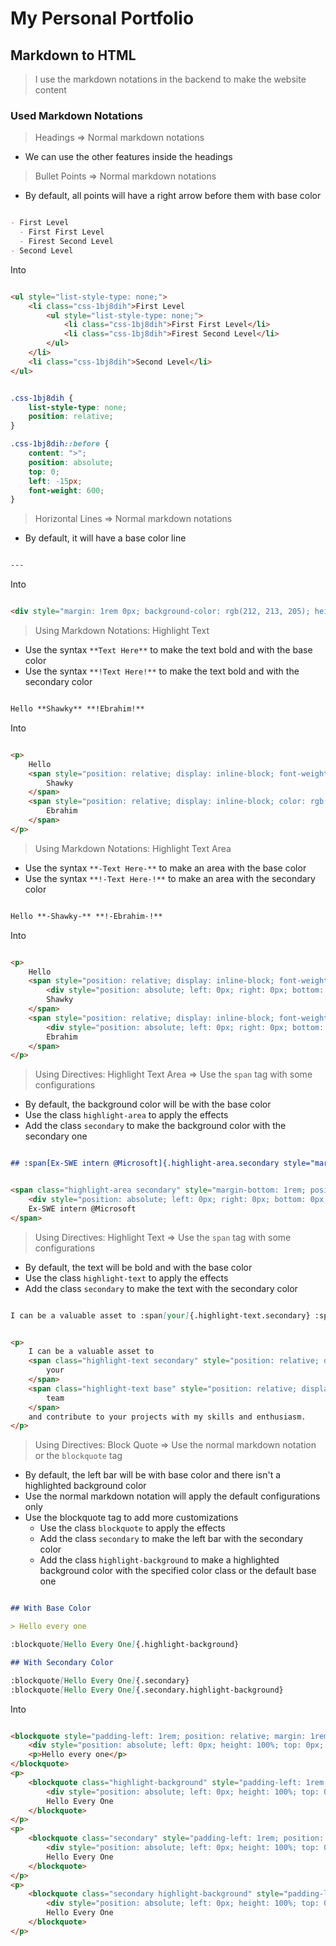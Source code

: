 # My Personal Portfolio

## Markdown to HTML

> I use the markdown notations in the backend to make the website content

### Used Markdown Notations

> Headings => Normal markdown notations

- We can use the other features inside the headings

> Bullet Points => Normal markdown notations

- By default, all points will have a right arrow before them with base color

```markdown

- First Level
  - First First Level
  - Firest Second Level
- Second Level

```

Into

```html

<ul style="list-style-type: none;">
    <li class="css-1bj8dih">First Level
        <ul style="list-style-type: none;">
            <li class="css-1bj8dih">First First Level</li>
            <li class="css-1bj8dih">Firest Second Level</li>
        </ul>
    </li>
    <li class="css-1bj8dih">Second Level</li>
</ul>

```

```css

.css-1bj8dih {
    list-style-type: none;
    position: relative;
}

.css-1bj8dih::before {
    content: ">";
    position: absolute;
    top: 0;
    left: -15px;
    font-weight: 600;
}

```

> Horizontal Lines => Normal markdown notations

- By default, it will have a base color line

```markdown

---

```

Into

```html

<div style="margin: 1rem 0px; background-color: rgb(212, 213, 205); height: 1px;"></div>

```

> Using Markdown Notations: Highlight Text

- Use the syntax `**Text Here**` to make the text bold and with the base color
- Use the syntax `**!Text Here!**` to make the text bold and with the secondary color

```markdown

Hello **Shawky** **!Ebrahim!** 

```

Into

```html

<p>
    Hello
    <span style="position: relative; display: inline-block; font-weight: 700;">
        Shawky
    </span>
    <span style="position: relative; display: inline-block; color: rgb(185, 122, 82); font-weight: 700;">
        Ebrahim
    </span>
</p>

```

> Using Markdown Notations: Highlight Text Area

- Use the syntax `**-Text Here-**` to make an area with the base color
- Use the syntax `**!-Text Here-!**` to make an area with the secondary color

```markdown

Hello **-Shawky-** **!-Ebrahim-!** 

```

Into

```html

<p>
    Hello 
    <span style="position: relative; display: inline-block; font-weight: 600;">
        <div style="position: absolute; left: 0px; right: 0px; bottom: 0px; background-color: rgb(189, 189, 182); height: 40%; z-index: -1;"></div>
        Shawky
    </span>
    <span style="position: relative; display: inline-block; font-weight: 600;">
        <div style="position: absolute; left: 0px; right: 0px; bottom: 0px; background-color: rgb(226, 179, 149); height: 40%; z-index: -1;"></div>
        Ebrahim
    </span>
</p>

```

> Using Directives: Highlight Text Area => Use the `span` tag with some configurations

- By default, the background color will be with the base color
- Use the class `highlight-area` to apply the effects
- Add the class `secondary` to make the background color with the secondary one

```markdown

## :span[Ex-SWE intern @Microsoft]{.highlight-area.secondary style="margin-bottom:1rem"}

```

```html

<span class="highlight-area secondary" style="margin-bottom: 1rem; position: relative; display: inline-block;">
    <div style="position: absolute; left: 0px; right: 0px; bottom: 0px; background-color: rgb(226, 179, 149); height: 40%; z-index: -1;"></div>
    Ex-SWE intern @Microsoft
</span>

```

> Using Directives: Highlight Text => Use the `span` tag with some configurations

- By default, the text will be bold and with the base color
- Use the class `highlight-text` to apply the effects
- Add the class `secondary` to make the text with the secondary color

```markdown

I can be a valuable asset to :span[your]{.highlight-text.secondary} :span[team]{.highlight-text.base} and contribute to your projects with my skills and enthusiasm.

```

```html

<p>
    I can be a valuable asset to
    <span class="highlight-text secondary" style="position: relative; display: inline-block; color: rgb(185, 122, 82); font-weight: 600;">
        your
    </span> 
    <span class="highlight-text base" style="position: relative; display: inline-block; color: rgb(57, 57, 55); font-weight: 600;">
        team
    </span> 
    and contribute to your projects with my skills and enthusiasm.
</p>

```

> Using Directives: Block Quote => Use the normal markdown notation or the `blockquote` tag

- By default, the left bar will be with base color and there isn't a highlighted background color
- Use the normal markdown notation will apply the default configurations only
- Use the blockquote tag to add more customizations
  - Use the class `blockquote` to apply the effects
  - Add the class `secondary` to make the left bar with the secondary color
  - Add the class `highlight-background` to make a highlighted background color with the specified color class or the default base one

```markdown

## With Base Color

> Hello every one

:blockquote[Hello Every One]{.highlight-background}

## With Secondary Color

:blockquote[Hello Every One]{.secondary}
:blockquote[Hello Every One]{.secondary.highlight-background}

```

Into

```html

<blockquote style="padding-left: 1rem; position: relative; margin: 1rem 0px; background-color: rgb(237, 238, 230);">
    <div style="position: absolute; left: 0px; height: 100%; top: 0px; background-color: rgb(137, 137, 132); width: 5px;"></div>
    <p>Hello every one</p>
</blockquote>
<p>
    <blockquote class="highlight-background" style="padding-left: 1rem; position: relative; margin: 1rem 0px; background-color: rgb(212, 213, 205);">
        <div style="position: absolute; left: 0px; height: 100%; top: 0px; background-color: rgb(137, 137, 132); width: 5px;"></div>
        Hello Every One
    </blockquote>
</p>
<p>
    <blockquote class="secondary" style="padding-left: 1rem; position: relative; margin: 1rem 0px; background-color: rgb(237, 238, 230);">
        <div style="position: absolute; left: 0px; height: 100%; top: 0px; background-color: rgb(185, 122, 82); width: 5px;"></div>
        Hello Every One
    </blockquote>
</p>
<p>
    <blockquote class="secondary highlight-background" style="padding-left: 1rem; position: relative; margin: 1rem 0px; background-color: rgb(237, 207, 188);">
        <div style="position: absolute; left: 0px; height: 100%; top: 0px; background-color: rgb(185, 122, 82); width: 5px;"></div>
        Hello Every One
    </blockquote>
</p>

```
